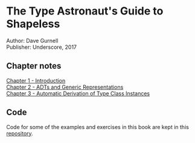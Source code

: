 # The Type Astronaut's Guide to Shapeless
Author: Dave Gurnell  
Publisher: Underscore, 2017

## Chapter notes
[Chapter 1 - Introduction](chapter1.md)  
[Chapter 2 - ADTs and Generic Representations](chapter2.md)  
[Chapter 3 - Automatic Derivation of Type Class Instances](chapter3.md)  

## Code
Code for some of the examples and exercises in this book are kept in this [repository](https://github.com/sophiecollard/shapeless-guide).
